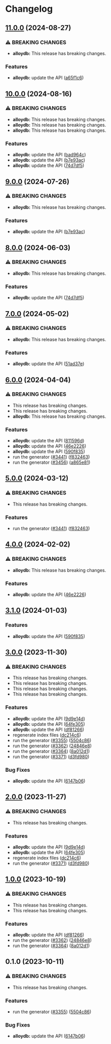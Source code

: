 # Changelog

## [11.0.0](https://github.com/googleapis/google-api-nodejs-client/compare/alloydb-v10.0.0...alloydb-v11.0.0) (2024-08-27)


### ⚠ BREAKING CHANGES

* **alloydb:** This release has breaking changes.

### Features

* **alloydb:** update the API ([a65f1c6](https://github.com/googleapis/google-api-nodejs-client/commit/a65f1c6b3afc77831875f13ff365f81446ce20b1))

## [10.0.0](https://github.com/googleapis/google-api-nodejs-client/compare/alloydb-v9.0.0...alloydb-v10.0.0) (2024-08-16)


### ⚠ BREAKING CHANGES

* **alloydb:** This release has breaking changes.
* **alloydb:** This release has breaking changes.
* **alloydb:** This release has breaking changes.

### Features

* **alloydb:** update the API ([bad964c](https://github.com/googleapis/google-api-nodejs-client/commit/bad964cdcfa661e2e8245fc33699d10a2c60b8e8))
* **alloydb:** update the API ([b7e93ac](https://github.com/googleapis/google-api-nodejs-client/commit/b7e93ac4079d5792f129240b485022a82f03590e))
* **alloydb:** update the API ([74d7df5](https://github.com/googleapis/google-api-nodejs-client/commit/74d7df54893cec6a0f80c3b1ff3618248b7c0a6d))

## [9.0.0](https://github.com/googleapis/google-api-nodejs-client/compare/alloydb-v8.0.0...alloydb-v9.0.0) (2024-07-26)


### ⚠ BREAKING CHANGES

* **alloydb:** This release has breaking changes.

### Features

* **alloydb:** update the API ([b7e93ac](https://github.com/googleapis/google-api-nodejs-client/commit/b7e93ac4079d5792f129240b485022a82f03590e))

## [8.0.0](https://github.com/googleapis/google-api-nodejs-client/compare/alloydb-v7.0.0...alloydb-v8.0.0) (2024-06-03)


### ⚠ BREAKING CHANGES

* **alloydb:** This release has breaking changes.

### Features

* **alloydb:** update the API ([74d7df5](https://github.com/googleapis/google-api-nodejs-client/commit/74d7df54893cec6a0f80c3b1ff3618248b7c0a6d))

## [7.0.0](https://github.com/googleapis/google-api-nodejs-client/compare/alloydb-v6.0.0...alloydb-v7.0.0) (2024-05-02)


### ⚠ BREAKING CHANGES

* **alloydb:** This release has breaking changes.

### Features

* **alloydb:** update the API ([51ad37e](https://github.com/googleapis/google-api-nodejs-client/commit/51ad37ee97ac19ca26c26c645f39f8d9d3fde0cd))

## [6.0.0](https://github.com/googleapis/google-api-nodejs-client/compare/alloydb-v5.0.0...alloydb-v6.0.0) (2024-04-04)


### ⚠ BREAKING CHANGES

* This release has breaking changes.
* This release has breaking changes.
* **alloydb:** This release has breaking changes.

### Features

* **alloydb:** update the API ([811596d](https://github.com/googleapis/google-api-nodejs-client/commit/811596da7a26579904df0d865d0c79e8bf789fdb))
* **alloydb:** update the API ([46e2226](https://github.com/googleapis/google-api-nodejs-client/commit/46e222624198f842f2a4cad22479c881f84a6db5))
* **alloydb:** update the API ([590f835](https://github.com/googleapis/google-api-nodejs-client/commit/590f835773fe627a43a2f76aaa929260fd69955a))
* run the generator ([#3441](https://github.com/googleapis/google-api-nodejs-client/issues/3441)) ([f832463](https://github.com/googleapis/google-api-nodejs-client/commit/f832463312572dc58fe89f9254282982a520d1df))
* run the generator ([#3456](https://github.com/googleapis/google-api-nodejs-client/issues/3456)) ([a865e81](https://github.com/googleapis/google-api-nodejs-client/commit/a865e81539b315d3b321650663ba0b2555b1e5a1))

## [5.0.0](https://github.com/googleapis/google-api-nodejs-client/compare/alloydb-v4.0.0...alloydb-v5.0.0) (2024-03-12)


### ⚠ BREAKING CHANGES

* This release has breaking changes.

### Features

* run the generator ([#3441](https://github.com/googleapis/google-api-nodejs-client/issues/3441)) ([f832463](https://github.com/googleapis/google-api-nodejs-client/commit/f832463312572dc58fe89f9254282982a520d1df))

## [4.0.0](https://github.com/googleapis/google-api-nodejs-client/compare/alloydb-v3.1.0...alloydb-v4.0.0) (2024-02-02)


### ⚠ BREAKING CHANGES

* **alloydb:** This release has breaking changes.

### Features

* **alloydb:** update the API ([46e2226](https://github.com/googleapis/google-api-nodejs-client/commit/46e222624198f842f2a4cad22479c881f84a6db5))

## [3.1.0](https://github.com/googleapis/google-api-nodejs-client/compare/alloydb-v3.0.0...alloydb-v3.1.0) (2024-01-03)


### Features

* **alloydb:** update the API ([590f835](https://github.com/googleapis/google-api-nodejs-client/commit/590f835773fe627a43a2f76aaa929260fd69955a))

## [3.0.0](https://github.com/googleapis/google-api-nodejs-client/compare/alloydb-v2.0.0...alloydb-v3.0.0) (2023-11-30)


### ⚠ BREAKING CHANGES

* This release has breaking changes.
* This release has breaking changes.
* This release has breaking changes.
* This release has breaking changes.

### Features

* **alloydb:** update the API ([9d9e14d](https://github.com/googleapis/google-api-nodejs-client/commit/9d9e14d765436899e0111520db57d977f11b2c79))
* **alloydb:** update the API ([64fe305](https://github.com/googleapis/google-api-nodejs-client/commit/64fe305f5f1d00d30477f0c8090f5432e181638f))
* **alloydb:** update the API ([df81266](https://github.com/googleapis/google-api-nodejs-client/commit/df812667e65db01914fc6def0fb813c38254ffb6))
* regenerate index files ([dc214c6](https://github.com/googleapis/google-api-nodejs-client/commit/dc214c6fc788530f9723840985ef901e725b4330))
* run the generator ([#3355](https://github.com/googleapis/google-api-nodejs-client/issues/3355)) ([5504c86](https://github.com/googleapis/google-api-nodejs-client/commit/5504c86fd61740886047320e2ed70f02a164acd7))
* run the generator ([#3362](https://github.com/googleapis/google-api-nodejs-client/issues/3362)) ([24846e8](https://github.com/googleapis/google-api-nodejs-client/commit/24846e81aa8f487b8d30b4d1b31c945e9968ec42))
* run the generator ([#3364](https://github.com/googleapis/google-api-nodejs-client/issues/3364)) ([8a012d1](https://github.com/googleapis/google-api-nodejs-client/commit/8a012d18c1dd5499a087b114eda0f2c22baef203))
* run the generator ([#3371](https://github.com/googleapis/google-api-nodejs-client/issues/3371)) ([d3fd980](https://github.com/googleapis/google-api-nodejs-client/commit/d3fd980907c318048c7ee471c38033cf529a3c04))


### Bug Fixes

* **alloydb:** update the API ([6147b06](https://github.com/googleapis/google-api-nodejs-client/commit/6147b06130a6324d6db32b3d73c53ff031b34f1f))

## [2.0.0](https://github.com/googleapis/google-api-nodejs-client/compare/alloydb-v1.0.0...alloydb-v2.0.0) (2023-11-27)


### ⚠ BREAKING CHANGES

* This release has breaking changes.

### Features

* **alloydb:** update the API ([9d9e14d](https://github.com/googleapis/google-api-nodejs-client/commit/9d9e14d765436899e0111520db57d977f11b2c79))
* **alloydb:** update the API ([64fe305](https://github.com/googleapis/google-api-nodejs-client/commit/64fe305f5f1d00d30477f0c8090f5432e181638f))
* regenerate index files ([dc214c6](https://github.com/googleapis/google-api-nodejs-client/commit/dc214c6fc788530f9723840985ef901e725b4330))
* run the generator ([#3371](https://github.com/googleapis/google-api-nodejs-client/issues/3371)) ([d3fd980](https://github.com/googleapis/google-api-nodejs-client/commit/d3fd980907c318048c7ee471c38033cf529a3c04))

## [1.0.0](https://github.com/googleapis/google-api-nodejs-client/compare/alloydb-v0.1.0...alloydb-v1.0.0) (2023-10-19)


### ⚠ BREAKING CHANGES

* This release has breaking changes.
* This release has breaking changes.

### Features

* **alloydb:** update the API ([df81266](https://github.com/googleapis/google-api-nodejs-client/commit/df812667e65db01914fc6def0fb813c38254ffb6))
* run the generator ([#3362](https://github.com/googleapis/google-api-nodejs-client/issues/3362)) ([24846e8](https://github.com/googleapis/google-api-nodejs-client/commit/24846e81aa8f487b8d30b4d1b31c945e9968ec42))
* run the generator ([#3364](https://github.com/googleapis/google-api-nodejs-client/issues/3364)) ([8a012d1](https://github.com/googleapis/google-api-nodejs-client/commit/8a012d18c1dd5499a087b114eda0f2c22baef203))

## 0.1.0 (2023-10-11)


### ⚠ BREAKING CHANGES

* This release has breaking changes.

### Features

* run the generator ([#3355](https://github.com/googleapis/google-api-nodejs-client/issues/3355)) ([5504c86](https://github.com/googleapis/google-api-nodejs-client/commit/5504c86fd61740886047320e2ed70f02a164acd7))


### Bug Fixes

* **alloydb:** update the API ([6147b06](https://github.com/googleapis/google-api-nodejs-client/commit/6147b06130a6324d6db32b3d73c53ff031b34f1f))
